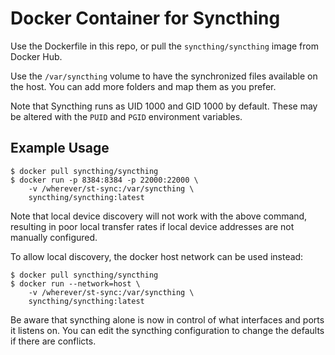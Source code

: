 # Docker Container for Syncthing

Use the Dockerfile in this repo, or pull the `syncthing/syncthing` image
from Docker Hub.

Use the `/var/syncthing` volume to have the synchronized files available on the
host. You can add more folders and map them as you prefer.

Note that Syncthing runs as UID 1000 and GID 1000 by default. These may be
altered with the ``PUID`` and ``PGID`` environment variables.

## Example Usage

```
$ docker pull syncthing/syncthing
$ docker run -p 8384:8384 -p 22000:22000 \
    -v /wherever/st-sync:/var/syncthing \
    syncthing/syncthing:latest
```

Note that local device discovery will not work with the above command, resulting in poor local transfer rates if local device addresses are not manually configured.

To allow local discovery, the docker host network can be used instead:

```
$ docker pull syncthing/syncthing
$ docker run --network=host \
    -v /wherever/st-sync:/var/syncthing \
    syncthing/syncthing:latest
```

Be aware that syncthing alone is now in control of what interfaces and ports it
listens on. You can edit the syncthing configuration to change the defaults if
there are conflicts.
